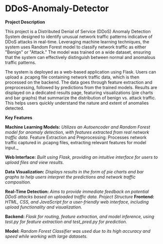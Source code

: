 # DDoS-Anomaly-Detector
**Project Description**

This project is a Distributed Denial of Service (DDoS) Anomaly Detection System designed to identify unusual network traffic patterns indicative of DDoS attacks in real-time. Leveraging machine learning techniques, the system uses Random Forest model to classify network traffic as either "Benign" or "Attack." The model was trained on a wide dataset, ensuring that the system can effectively distinguish between normal and anomalous traffic patterns.

The system is deployed as a web-based application using Flask. Users can upload a .pcapng file containing network traffic data, which is then processed on the backend. The data goes through feature extraction and preprocessing, followed by predictions from the trained models. Results are displayed on a dedicated results page, featuring visualizations (pie charts and bar graphs) that summarize the distribution of benign vs. attack traffic. This helps users quickly understand the nature and extent of anomalies detected.

**Key Features**

**Machine Learning Models:** _Utilizes an Autoencoder and Random Forest model for anomaly detection, with features extracted from real network traffic data._
Feature Extraction and Preprocessing: Processes network traffic captured in .pcapng files, extracting relevant features for model input._

**Web Interface:** _Built using Flask, providing an intuitive interface for users to upload files and view results._

**Data Visualization:** _Displays results in the form of pie charts and bar graphs to help users interpret the predictions and network traffic composition._

**Real-Time Detection:** _Aims to provide immediate feedback on potential DDoS attacks based on uploaded traffic data.
Project Structure_
**Frontend:** _HTML, CSS, and JavaScript for a user-friendly web interface, including upload functionality and visualization._

**Backend:** _Flask for routing, feature extraction, and model inference, using test.py for feature extraction and test_pred.py for prediction._

**Model:** _Random Forest Classifier was used due to its high accuracy and speed while working with large datasets._
